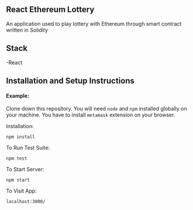 ## React Ethereum Lottery

An application used to play lottery with Ethereum through smart contract written in Solidity

## Stack
-React


## Installation and Setup Instructions

#### Example:  

Clone down this repository. You will need `node` and `npm` installed globally on your machine. You have to install `metamask` extension on your browser.

Installation:

`npm install`  

To Run Test Suite:  

`npm test`  

To Start Server:

`npm start`  

To Visit App:

`localhost:3000/`  

